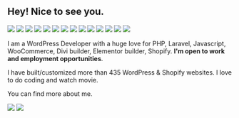 **Hey! Nice to see you.**
---

![](https://img.shields.io/badge/Wordpress-21759B?style=for-the-badge&logo=wordpress&logoColor=white) ![](https://img.shields.io/badge/Elementor-9146FF?style=for-the-badge&logo=elementor&logoColor=white) ![](https://img.shields.io/badge/shopify-8DB543?style=for-the-badge&logo=Shopify&logoColor=white) ![](https://img.shields.io/badge/Laravel-FF2D20?style=for-the-badge&logo=laravel&logoColor=white) ![](https://img.shields.io/badge/PHP-777BB4?style=for-the-badge&logo=php&logoColor=white) ![](https://img.shields.io/badge/MySQL-005C84?style=for-the-badge&logo=mysql&logoColor=white) ![](https://img.shields.io/badge/Docker-2CA5E0?style=for-the-badge&logo=docker&logoColor=white) ![](https://img.shields.io/badge/JavaScript-323330?style=for-the-badge&logo=javascript&logoColor=F7DF1E) ![](https://img.shields.io/badge/jQuery-0769AD?style=for-the-badge&logo=jquery&logoColor=white) ![](https://img.shields.io/badge/HTML5-E34F26?style=for-the-badge&logo=html5&logoColor=white) ![](https://img.shields.io/badge/CSS3-1572B6?style=for-the-badge&logo=css3&logoColor=white) ![](https://img.shields.io/badge/Sass-CC6699?style=for-the-badge&logo=sass&logoColor=white) ![](https://img.shields.io/badge/Bootstrap-563D7C?style=for-the-badge&logo=bootstrap&logoColor=white) ![](https://img.shields.io/badge/Tailwind_CSS-38B2AC?style=for-the-badge&logo=tailwind-css&logoColor=white) 

I am a WordPress Developer with a huge love for PHP, Laravel, Javascript, WooCommerce, Divi builder, Elementor builder, Shopify. **I'm open to work and employment opportunities**. 

I have built/customized more than 435 WordPress & Shopify websites. I love to do coding and watch movie.

You can find more about me.

[![](https://img.shields.io/badge/LinkedIn-0077B5?style=for-the-badge&logo=linkedin&logoColor=white)](https://www.linkedin.com/in/ismdibrahim/)
[![](https://img.shields.io/badge/website-000000?style=for-the-badge&logo=About.me&logoColor=white)](http://mdibrahim.net/)


